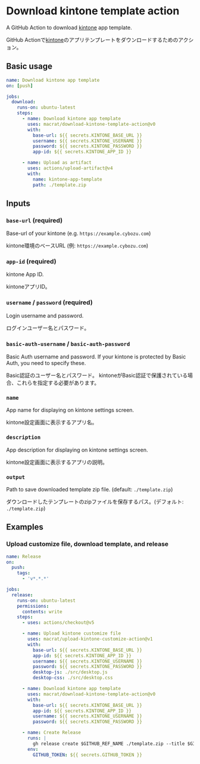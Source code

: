 # Download kintone template action

A GitHub Action to download [kintone](https://www.kintone.com/) app template.

GitHub Actionで[kintone](https://kintone.cybozu.co.jp/)のアプリテンプレートをダウンロードするためのアクション。


## Basic usage

```yaml
name: Download kintone app template
on: [push]

jobs:
  download:
    runs-on: ubuntu-latest
    steps:
      - name: Download kintone app template
        uses: macrat/download-kintone-template-action@v0
        with:
          base-url: ${{ secrets.KINTONE_BASE_URL }}
          username: ${{ secrets.KINTONE_USERNAME }}
          password: ${{ secrets.KINTONE_PASSWORD }}
          app-id: ${{ secrets.KINTONE_APP_ID }}

      - name: Upload as artifact
        uses: actions/upload-artifact@v4
        with:
          name: kintone-app-template
          path: ./template.zip
```


## Inputs

### `base-url` (required)

Base-url of your kintone (e.g. `https://example.cybozu.com`)

kintone環境のベースURL (例: `https://example.cybozu.com`)

### `app-id` (required)

kintone App ID.

kintoneアプリID。

### `username` / `password` (required)

Login username and password.

ログインユーザー名とパスワード。

### `basic-auth-username` / `basic-auth-password`

Basic Auth username and password.
If your kintone is protected by Basic Auth, you need to specify these.

Basic認証のユーザー名とパスワード。
kintoneがBasic認証で保護されている場合、これらを指定する必要があります。

### `name`

App name for displaying on kintone settings screen.

kintone設定画面に表示するアプリ名。

### `description`

App description for displaying on kintone settings screen.

kintone設定画面に表示するアプリの説明。

### `output` 

Path to save downloaded template zip file. (default: `./template.zip`)

ダウンロードしたテンプレートのzipファイルを保存するパス。(デフォルト: `./template.zip`)


## Examples

### Upload customize file, download template, and release

```yaml
name: Release
on:
  push:
    tags:
      - 'v*.*.*'

jobs:
  release:
    runs-on: ubuntu-latest
    permissions:
      contents: write
    steps:
      - uses: actions/checkout@v5

      - name: Upload kintone customize file
        uses: macrat/upload-kintone-customize-action@v1
        with:
          base-url: ${{ secrets.KINTONE_BASE_URL }}
          app-id: ${{ secrets.KINTONE_APP_ID }}
          username: ${{ secrets.KINTONE_USERNAME }}
          password: ${{ secrets.KINTONE_PASSWORD }}
          desktop-js: ./src/desktop.js
          desktop-css: ./src/desktop.css

      - name: Download kintone app template
        uses: macrat/download-kintone-template-action@v0
        with:
          base-url: ${{ secrets.KINTONE_BASE_URL }}
          app-id: ${{ secrets.KINTONE_APP_ID }}
          username: ${{ secrets.KINTONE_USERNAME }}
          password: ${{ secrets.KINTONE_PASSWORD }}

      - name: Create Release
        runs: |
          gh release create $GITHUB_REF_NAME ./template.zip --title $GITHUB_REF_NAME --generate-notes
        env:
          GITHUB_TOKEN: ${{ secrets.GITHUB_TOKEN }}
```
